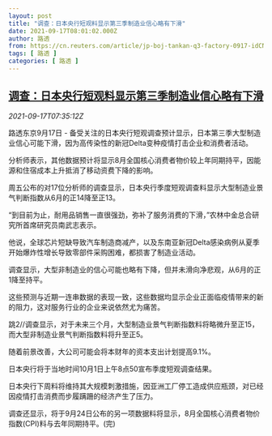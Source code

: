 ```yaml
---
layout: post
title: "调查：日本央行短观料显示第三季制造业信心略有下滑"
date: 2021-09-17T08:01:02.000Z
author: 路透
from: https://cn.reuters.com/article/jp-boj-tankan-q3-factory-0917-idCNKBS2GD0K8
tags: [ 路透 ]
categories: [ 路透 ]
---
```

<!--1631865662000-->
[调查：日本央行短观料显示第三季制造业信心略有下滑](https://cn.reuters.com/article/jp-boj-tankan-q3-factory-0917-idCNKBS2GD0K8)
------

<div>
<div><i>2021-09-17T07:35:12Z</i></div><p>路透东京9月17日 - 备受关注的日本央行短观调查预计显示，日本第三季大型制造业信心可能下滑，因为高传染性的新冠Delta变种疫情打击企业和消费者活动。</p><p>分析师表示，其他数据预计将显示8月全国核心消费者物价较上年同期持平，因能源和住宿成本上升抵消了移动资费下降的影响。</p><p>周五公布的对17位分析师的调查显示，日本央行季度短观调查料显示大型制造业景气判断指数从6月的正14降至正13。</p><p>“到目前为止，耐用品销售一直很强劲，弥补了服务消费的下滑，”农林中金总合研究所首席研究员南武志表示。</p><p>他说，全球芯片短缺导致汽车制造商减产，以及东南亚新冠Delta感染病例从夏季开始爆炸性增长导致零部件采购困难，都损害了制造业活动。</p><p>调查显示，大型非制造业的信心可能也略有下降，但并未滑向净悲观，从6月的正1降至持平。</p><p>这些预测与近期一连串数据的表现一致，这些数据均显示企业正面临疫情带来的新的阻力，这对服务行业的企业来说依然尤为痛苦。</p><p>跳2//调查显示，对于未来三个月，大型制造业景气判断指数料将略微升至正15，而大型非制造业景气判断指数料将升至正5。</p><p>随着前景改善，大公司可能会将本财年的资本支出计划提高9.1%。</p><p>日本央行将于当地时间10月1日上午8点50宣布季度短观调查结果。</p><p>日本央行下周料将维持其大规模刺激措施，因亚洲工厂停工造成供应瓶颈，对已经因疫情打击消费而步履蹒跚的经济产生了压力。</p><p>调查还显示，将于9月24日公布的另一项数据料将显示，8月全国核心消费者物价指数(CPI)料与去年同期持平。(完)</p>
</div>
